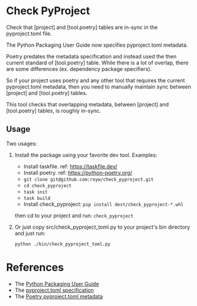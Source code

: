# Check PyProject

Check that [project] and [tool.poetry] tables are in-sync in the pyproject.toml file.

The Python Packaging User Guide now specifies pyproject.toml metadata.

Poetry predates the metadata specification and instead used the then current standard of
[tool.poetry] table.  While there is a lot of overlap, there are some differences (ex. dependency package specifiers).

So if your project uses poetry and any other tool that requires the current pyproject.toml metadata,
then you need to manually maintain sync between [project] and [tool.poetry] tables.

This tool checks that overlapping metadata, between [project] and [tool.poetry] tables, is roughly in-sync.
 
## Usage

Two usages:

1. Install the package using your favorite dev tool.  Examples:
   
   - Install taskfile.  ref: https://taskfile.dev/
   - Install poetry. ref: https://python-poetry.org/
   - `git clone git@github.com:royw/check_pyproject.git`
   - `cd check_pyproject`
   - `task init`
   - `task build`
   - Install check\_pyproject:  `pip install dest/check_pyproject-*.whl`
   
    then cd to your project and run: `check_pyproject`

2. Or just copy src/check\_pyproject\_toml.py to your project's bin directory and just run:

    `python ./bin/check_pyproject_toml.py`

# References

- The [Python Packaging User Guide](https://packaging.python.org/en/latest)
- The [pyproject.toml specification](https://pypi.python.org/pypi/pyproject.toml)
- The [Poetry pyproject.toml metadata](https://python-poetry.org/docs/pyproject)